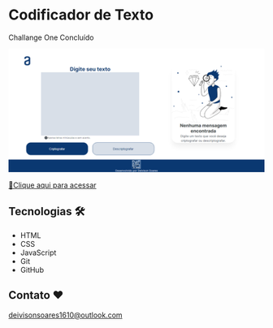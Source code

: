 # Codificador de Texto
Challange One Concluído

 ![preview](./.github/preview.png)

 [🔗Clique aqui para acessar](https://deivsoares.github.io/challange/)

 ## Tecnologias 🛠

 - HTML
 - CSS
 - JavaScript
 - Git
 - GitHub

 ## Contato ❤

 deivisonsoares1610@outlook.com